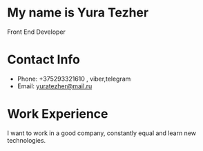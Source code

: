 # My name is Yura Tezher
Front End Developer
# Contact Info 
- Phone: +375293321610 , viber,telegram
- Email: yuratezher@mail.ru  
# Work Experience
I want to work in a good company, constantly equal and learn new technologies.
